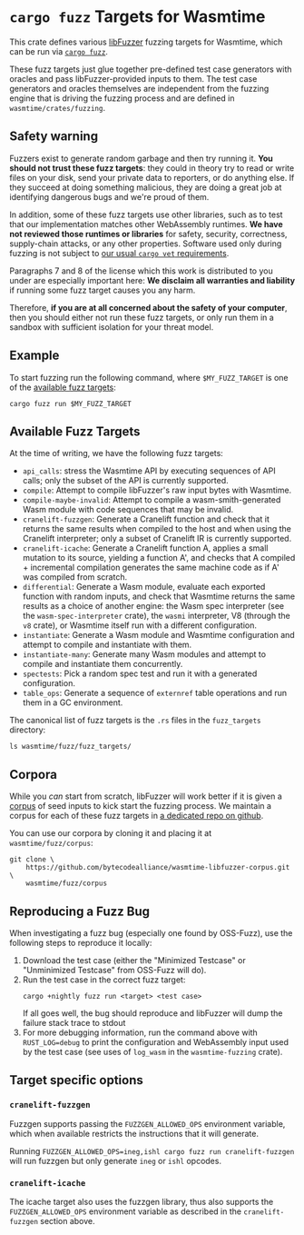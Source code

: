# `cargo fuzz` Targets for Wasmtime

This crate defines various [libFuzzer](https://www.llvm.org/docs/LibFuzzer.html)
fuzzing targets for Wasmtime, which can be run via
[`cargo fuzz`](https://rust-fuzz.github.io/book/cargo-fuzz.html).

These fuzz targets just glue together pre-defined test case generators with
oracles and pass libFuzzer-provided inputs to them. The test case generators and
oracles themselves are independent from the fuzzing engine that is driving the
fuzzing process and are defined in `wasmtime/crates/fuzzing`.

## Safety warning

Fuzzers exist to generate random garbage and then try running it. **You should
not trust these fuzz targets**: they could in theory try to read or write files
on your disk, send your private data to reporters, or do anything else. If they
succeed at doing something malicious, they are doing a great job at identifying
dangerous bugs and we're proud of them.

In addition, some of these fuzz targets use other libraries, such as to test
that our implementation matches other WebAssembly runtimes. **We have not
reviewed those runtimes or libraries** for safety, security, correctness,
supply-chain attacks, or any other properties. Software used only during fuzzing
is not subject to [our usual `cargo vet` requirements][vet-docs].

[vet-docs]:
	https://docs.wasmtime.dev/contributing-coding-guidelines.html#dependencies-of-wasmtime

Paragraphs 7 and 8 of the license which this work is distributed to you under
are especially important here: **We disclaim all warranties and liability** if
running some fuzz target causes you any harm.

Therefore, **if you are at all concerned about the safety of your computer**,
then you should either not run these fuzz targets, or only run them in a sandbox
with sufficient isolation for your threat model.

## Example

To start fuzzing run the following command, where `$MY_FUZZ_TARGET` is one of
the [available fuzz targets](#available-fuzz-targets):

```shell
cargo fuzz run $MY_FUZZ_TARGET
```

## Available Fuzz Targets

At the time of writing, we have the following fuzz targets:

-   `api_calls`: stress the Wasmtime API by executing sequences of API calls;
    only the subset of the API is currently supported.
-   `compile`: Attempt to compile libFuzzer's raw input bytes with Wasmtime.
-   `compile-maybe-invalid`: Attempt to compile a wasm-smith-generated Wasm
    module with code sequences that may be invalid.
-   `cranelift-fuzzgen`: Generate a Cranelift function and check that it returns
    the same results when compiled to the host and when using the Cranelift
    interpreter; only a subset of Cranelift IR is currently supported.
-   `cranelift-icache`: Generate a Cranelift function A, applies a small
    mutation to its source, yielding a function A', and checks that A compiled +
    incremental compilation generates the same machine code as if A' was
    compiled from scratch.
-   `differential`: Generate a Wasm module, evaluate each exported function with
    random inputs, and check that Wasmtime returns the same results as a choice
    of another engine: the Wasm spec interpreter (see the
    `wasm-spec-interpreter` crate), the `wasmi` interpreter, V8 (through the
    `v8` crate), or Wasmtime itself run with a different configuration.
-   `instantiate`: Generate a Wasm module and Wasmtime configuration and attempt
    to compile and instantiate with them.
-   `instantiate-many`: Generate many Wasm modules and attempt to compile and
    instantiate them concurrently.
-   `spectests`: Pick a random spec test and run it with a generated
    configuration.
-   `table_ops`: Generate a sequence of `externref` table operations and run
    them in a GC environment.

The canonical list of fuzz targets is the `.rs` files in the `fuzz_targets`
directory:

```shell
ls wasmtime/fuzz/fuzz_targets/
```

## Corpora

While you _can_ start from scratch, libFuzzer will work better if it is given a
[corpus](https://www.llvm.org/docs/LibFuzzer.html#corpus) of seed inputs to kick
start the fuzzing process. We maintain a corpus for each of these fuzz targets
in
[a dedicated repo on github](https://github.com/bytecodealliance/wasmtime-libfuzzer-corpus).

You can use our corpora by cloning it and placing it at `wasmtime/fuzz/corpus`:

```shell
git clone \
	https://github.com/bytecodealliance/wasmtime-libfuzzer-corpus.git \
	wasmtime/fuzz/corpus
```

## Reproducing a Fuzz Bug

When investigating a fuzz bug (especially one found by OSS-Fuzz), use the
following steps to reproduce it locally:

1. Download the test case (either the "Minimized Testcase" or "Unminimized
   Testcase" from OSS-Fuzz will do).
2. Run the test case in the correct fuzz target:
    ```shell
    cargo +nightly fuzz run <target> <test case>
    ```
    If all goes well, the bug should reproduce and libFuzzer will dump the
    failure stack trace to stdout
3. For more debugging information, run the command above with `RUST_LOG=debug`
   to print the configuration and WebAssembly input used by the test case (see
   uses of `log_wasm` in the `wasmtime-fuzzing` crate).

## Target specific options

### `cranelift-fuzzgen`

Fuzzgen supports passing the `FUZZGEN_ALLOWED_OPS` environment variable, which
when available restricts the instructions that it will generate.

Running `FUZZGEN_ALLOWED_OPS=ineg,ishl cargo fuzz run cranelift-fuzzgen` will
run fuzzgen but only generate `ineg` or `ishl` opcodes.

### `cranelift-icache`

The icache target also uses the fuzzgen library, thus also supports the
`FUZZGEN_ALLOWED_OPS` environment variable as described in the
`cranelift-fuzzgen` section above.
